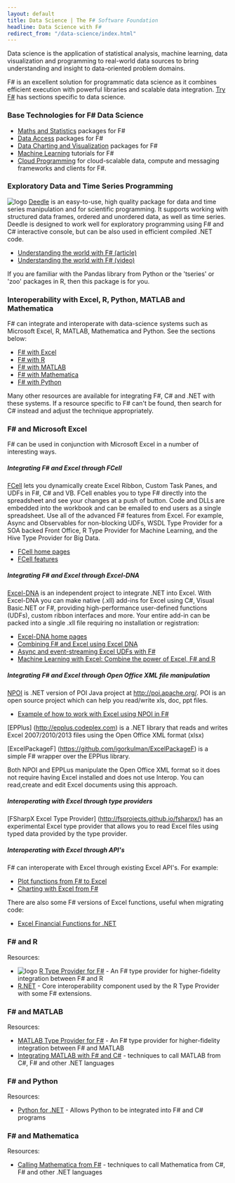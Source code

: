 ```yaml
---
layout: default
title: Data Science | The F# Software Foundation
headline: Data Science with F#
redirect_from: "/data-science/index.html"
---
```


Data science is the application of statistical analysis, machine learning, data visualization and programming to 
real-world data sources to bring understanding and insight to data-oriented problem domains.

F# is an excellent solution for programmatic data science as it combines efficient execution
with powerful libraries and scalable data integration. [Try F#](http://tryfsharp.org/learn) has sections specific to data science. 

### Base Technologies for F# Data Science

* [Maths and Statistics](/math) packages for F#
* [Data Access](/data-access) packages for F#
* [Data Charting and Visualization](/data-visualization) packages for F#
* [Machine Learning](/machine-learning) tutorials for F#
* [Cloud Programming](/cloud) for cloud-scalable data, compute and messaging frameworks and clients for F#.


### Exploratory Data and Time Series Programming

![logo](/images/thumbs/Deedle.png)&nbsp;[Deedle](http://bluemountaincapital.github.io/Deedle/) is an easy-to-use, high quality 
package for data and time series manipulation and for scientific programming. It supports working with 
structured data frames, ordered and unordered data, as well as time series. Deedle is designed to 
work well for exploratory programming using F# and C# interactive console, but can be also used in 
efficient compiled .NET code. 

* [Understanding the world with F# (article)](http://www.thedevelopermag.com/understanding-world-f/)
* [Understanding the world with F# (video)](http://channel9.msdn.com/posts/Understanding-the-World-with-F)

If you are familiar with the Pandas library from Python or the 'tseries' or 'zoo' packages in R, 
then this package is for you. 

### Interoperability with Excel, R, Python, MATLAB and Mathematica

F# can integrate and interoperate with data-science systems such as 
Microsoft Excel, R, MATLAB, Mathematica and Python. See the sections below:

* [F# with Excel](#excel-interop)
* [F# with R](#r-interop)
* [F# with MATLAB](#matlab-interop)
* [F# with Mathematica](#mathematica-interop)
* [F# with Python](#python-interop)

Many other resources are available for integrating F#, C# and .NET with these systems. If a resource specific
to F# can't be found, then search for C# instead and adjust the technique appropriately.

<a id="excel-interop" > </a>
### F# and Microsoft Excel 

F# can be used in conjunction with Microsoft Excel in a number of interesting ways.

##### Integrating F# and Excel through FCell

[FCell](http://fcell.io) lets you dynamically create Excel Ribbon, Custom Task Panes, and UDFs in F#, C# and VB. 
FCell enables you to type F# directly into the spreadsheet and see your changes at a push of button. 
Code and DLLs are embedded into the workbook and can be emailed to end users as a single spreadsheet. 
Use all of the advanced F# features from Excel. For example, Async and Observables for non-blocking UDFs, WSDL Type Provider for a SOA backed Front Office, R Type Provider for Machine Learning, and the Hive Type Provider for Big Data.

 * [FCell home pages](http://fcell.io/)
 * [FCell features](http://fcell.io/tour.html)

##### Integrating F# and Excel through Excel-DNA

[Excel-DNA](http://excel-dna.net/) is an independent project to integrate .NET into Excel. With Excel-DNA you can make native (.xll) add-ins for Excel using C#, Visual Basic.NET or F#, providing high-performance user-defined functions (UDFs), custom ribbon interfaces 
and more. Your entire add-in can be packed into a single .xll file requiring no installation or registration:

 * [Excel-DNA home pages](http://excel-dna.net/)
 * [Combining F# and Excel using Excel DNA](http://blogs.msdn.com/b/fsharpteam/archive/2013/07/16/combining-f-and-excel-using-excel-dna-some-links.aspx)
 * [Async and event-streaming Excel UDFs with F#](http://excel-dna.net/2013/03/26/async-and-event-streaming-excel-udfs-with-f/)
 * [Machine Learning with Excel: Combine the power of Excel, F# and R](http://luajalla.azurewebsites.net/excel-dna-three-stories/)

##### Integrating F# and Excel through Open Office XML file manipulation

[NPOI](https://npoi.codeplex.com/) is .NET version of POI Java project at http://poi.apache.org/. POI is an open source project which can help you read/write xls, doc, ppt files.

 * [Example of how to work with Excel using NPOI in F#](https://github.com/Heather/FXL/blob/master/RNExceL/Model/NPOI.fs#L19)

 [EPPlus] (http://epplus.codeplex.com) is a .NET library that reads and writes Excel 2007/2010/2013 files using the Open Office XML format (xlsx)
 
 [ExcelPackageF] (https://github.com/igorkulman/ExcelPackageF) is a simple F# wrapper over the EPPlus library.
 
 Both NPOI and EPPLus manipulate the Open Office XML format so it does not require having Excel installed and does not use Interop.  You can read,create and edit Excel documents using this approach.

##### Interoperating with Excel through type providers
[FSharpX Excel Type Provider] (http://fsprojects.github.io/fsharpx/) has an experimental Excel type provider that allows you  to read Excel files using typed data provided by the type provider. 

##### Interoperating with Excel through API's

F# can interoperate with Excel through existing Excel API's. For example:

 * [Plot functions from F# to Excel](http://www.clear-lines.com/blog/post/Plot-functions-from-FSharp-to-Excel.aspx)
 * [Charting with Excel from F#](http://bit.ly/GGv8z4)

There are also some F# versions of Excel functions, useful when migrating code:

 * [Excel Financial Functions for .NET](https://github.com/fsprojects/ExcelFinancialFunctions)


<a id="r-interop" href="#"> </a>

### F# and R

Resources:

 * ![logo](/images/thumbs/FSharpRProvider.png)&nbsp;[R Type Provider for F#](http://bluemountaincapital.github.io/FSharpRProvider) - An F# type provider for higher-fidelity integration between F# and R
 * [R.NET](http://rdotnet.codeplex.com) - Core interoperability component used by the R Type Provider with some F# extensions.

<a id="matlab-interop" > </a>
### F# and MATLAB 

Resources:

 * [MATLAB Type Provider for F#](http://bayardrock.github.io/Matlab-Type-Provider/) - An F# type provider for higher-fidelity integration between F# and MATLAB
 * [Integrating MATLAB with F# and C#](http://www.mathworks.com/matlabcentral/fileexchange/12987) - techniques to call MATLAB from C#, F# and other .NET languages

<a id="python-interop" > </a>
### F# and Python 

Resources:

 * [Python for .NET](http://pythonnet.sourceforge.net/readme.html) - Allows Python to be integrated into F# and C# programs

<a id="mathematica-interop" > </a>
### F# and Mathematica

Resources:

 * [Calling Mathematica from F#](http://reference.wolfram.com/mathematica/NETLink/tutorial/CallingMathematicaFromNET.html) - techniques to call Mathematica from C#, F# and other .NET languages

